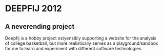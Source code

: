 DEEPFIJ 2012
====================

A neverending project
---------------------

Deepfij is a hobby project ostyensibly supporting a website for the analysis of college basketball, but more 
realistically serves as a playground/sandbox for me to learn and experiment with different software technologies.